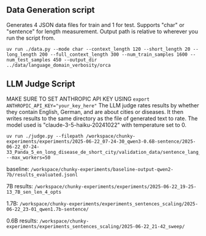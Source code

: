 ## Data Generation script

Generates 4 JSON data files for train and 1 for test.
Supports "char" or "sentence" for length measurement.
Output path is relative to wherever you run the script from.
```
uv run ./data.py --mode char --context_length 120 --short_length 20 --long_length 200 --full_context_length 300 --num_train_samples 1600 --num_test_samples 450 --output_dir ../data/language_domain_verbosity/orca
```

## LLM Judge Script

MAKE SURE TO SET ANTHROPIC API KEY USING `export ANTHROPIC_API_KEY="your_key_here"`
The LLM judge rates results by whether they contain English, German, and are about cities or diseases.
It then writes results to the same directory as the file of generated text to rate.
The model used is "claude-3-5-haiku-20241022" with temperature set to 0.

```
uv run ./judge.py --filepath /workspace/chunky-experiments/experiments/2025-06-22_07-24-30_qwen3-0.6B-sentence/2025-06-22_07-24-33_Panda_5_en_long_disease_de_short_city/validation_data/sentence_lang_domain.jsonl --max_workers=50
```

baseline:
`/workspace/chunky-experiments/baseline-output-qwen2-7b/results_evaluated.jsonl`

7B results:
`/workspace/chunky-experiments/experiments/2025-06-22_19-25-13_7B_sen_len_4_opts`

1.7B:
`/workspace/chunky-experiments/experiments_sentences_scaling/2025-06-22_23-01_qwen1.7b-sentence/`


0.6B results:
`/workspace/chunky-experiments/experiments_sentences_scaling/2025-06-22_21-42_sweep/`